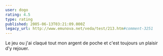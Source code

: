 ```yaml
---
user: dogo
rating: 4.5
type: rating
published: 2005-06-13T03:21:09.000Z
legacy_url: http://www.emunova.net/veda/test/213.htm#comment-3251
---
```

Le jeu ou j'ai claqué tout mon argent de poche et c'est toujours un plaisir d'y rejouer.